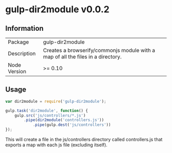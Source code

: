 # gulp-dir2module v0.0.2

## Information

<table>
<tr> 
<td>Package</td><td>gulp-dir2module</td>
</tr>
<tr>
<td>Description</td>
<td>
Creates a browserify/commonjs module with a map of all the files in a directory.
</td>
</tr>
<tr>
<td>Node Version</td>
<td>>= 0.10</td>
</tr>
</table>

## Usage

```javascript
var dir2module = require('gulp-dir2module');

gulp.task('dir2module', function() {
    gulp.src('js/controllers/*.js')
        .pipe(dir2module('controllers.js'))
            .pipe(gulp.dest('js/controllers'))
});
```

This will create a file in the js/controllers directory called controllers.js that exports a map with each js file (excluding itself).


